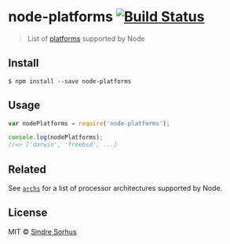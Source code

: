 # node-platforms [![Build Status](https://travis-ci.org/sindresorhus/node-platforms.svg?branch=master)](https://travis-ci.org/sindresorhus/node-platforms)

> List of [platforms](http://nodejs.org/api/process.html#process_process_platform) supported by Node


## Install

```
$ npm install --save node-platforms
```


## Usage

```js
var nodePlatforms = require('node-platforms');

console.log(nodePlatforms);
//=> ['darwin', 'freebsd', ...]
```


## Related

See [`archs`](https://github.com/sindresorhus/archs) for a list of processor architectures supported by Node.


## License

MIT © [Sindre Sorhus](http://sindresorhus.com)
